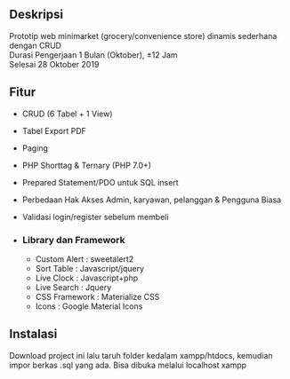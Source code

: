 ## Deskripsi
Prototip web minimarket (grocery/convenience store) dinamis sederhana dengan CRUD\
Durasi Pengerjaan 1 Bulan (Oktober), ±12 Jam\
Selesai 28 Oktober 2019

## Fitur
* CRUD (6 Tabel + 1 View)
* Tabel Export PDF
* Paging
* PHP Shorttag & Ternary (PHP 7.0+)
* Prepared Statement/PDO untuk SQL insert
* Perbedaan Hak Akses Admin, karyawan, pelanggan & Pengguna Biasa
* Validasi login/register sebelum membeli

* ### Library dan Framework
  * Custom Alert : sweetalert2
  * Sort Table : Javascript/jquery
  * Live Clock : Javascript+php
  * Live Search : Jquery
  * CSS Framework : Materialize CSS
  * Icons : Google Material Icons

## Instalasi
Download project ini lalu taruh folder kedalam xampp/htdocs, kemudian impor berkas .sql yang ada. Bisa dibuka melalui localhost xampp
